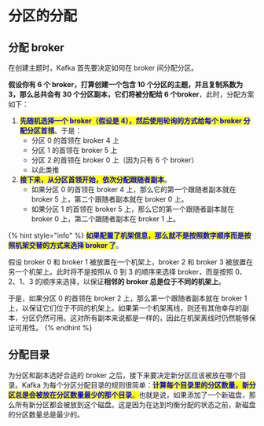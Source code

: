 # 分区的分配

## 分配 broker

在创建主题时，Kafka 首先要决定如何在 broker 间分配分区。

**假设你有 6 个 broker，打算创建一个包含 10 个分区的主题，并且复制系数为 3，那么总共会有 30 个分区副本，它们将被分配给 6 个broker**，此时，分配方案如下：

1. <mark style="color:blue;">**先随机选择一个 broker（假设是 4），然后使用轮询的方式给每个 broker 分配分区首领**</mark>。于是：
   * 分区 0 的首领在 broker 4 上
   * 分区 1 的首领在 broker 5 上
   * 分区 2 的首领在 broker 0 上（因为只有 6 个 broker）
   * 以此类推
2. <mark style="color:blue;">**接下来，从分区首领开始，依次分配跟随者副本**</mark>。
   * 如果分区 0 的首领在 broker 4 上，那么它的第一个跟随者副本就在 broker 5 上，第二个跟随者副本就在 broker 0 上。
   * 如果分区 1 的首领在 broker 5 上，那么它的第一个跟随者副本就在 broker 0 上，第二个跟随者副本在 broker 1 上。

{% hint style="info" %}
<mark style="color:blue;">**如果配置了机架信息，那么就不是按照数字顺序而是按照机架交替的方式来选择 broker 了**</mark>。

假设 broker 0 和 broker 1 被放置在一个机架上，broker 2 和 broker 3 被放置在另一个机架上。此时将不是按照从 0 到 3 的顺序来选择 broker，而是按照 0、2、1、3 的顺序来选择，以保证**相邻的 broker 总是位于不同的机架上**。

于是，如果分区 0 的首领在 broker 2 上，那么第一个跟随者副本就在 broker 1 上，以保证它们位于不同的机架上。如果第一个机架离线，则还有其他幸存的副本，分区仍然可用。这对所有副本来说都是一样的，因此在机架离线时仍然能够保证可用性。
{% endhint %}

## 分配目录

为分区和副本选好合适的 broker 之后，接下来要决定新分区应该被放在哪个目录。Kafka 为每个分区分配目录的规则很简单：<mark style="color:blue;">**计算每个目录里的分区数量，新分区总是会被放在分区数量最少的那个目录**</mark><mark style="color:blue;">。</mark>也就是说，如果添加了一个新磁盘，那么所有新分区都会被放到这个磁盘。这是因为在达到均衡分配的状态之前，新磁盘的分区数量总是最少的。
